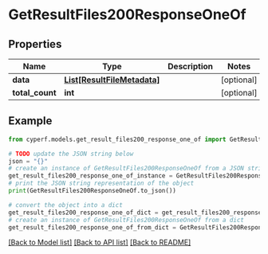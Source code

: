 # GetResultFiles200ResponseOneOf


## Properties

Name | Type | Description | Notes
------------ | ------------- | ------------- | -------------
**data** | [**List[ResultFileMetadata]**](ResultFileMetadata.md) |  | [optional] 
**total_count** | **int** |  | [optional] 

## Example

```python
from cyperf.models.get_result_files200_response_one_of import GetResultFiles200ResponseOneOf

# TODO update the JSON string below
json = "{}"
# create an instance of GetResultFiles200ResponseOneOf from a JSON string
get_result_files200_response_one_of_instance = GetResultFiles200ResponseOneOf.from_json(json)
# print the JSON string representation of the object
print(GetResultFiles200ResponseOneOf.to_json())

# convert the object into a dict
get_result_files200_response_one_of_dict = get_result_files200_response_one_of_instance.to_dict()
# create an instance of GetResultFiles200ResponseOneOf from a dict
get_result_files200_response_one_of_from_dict = GetResultFiles200ResponseOneOf.from_dict(get_result_files200_response_one_of_dict)
```
[[Back to Model list]](../README.md#documentation-for-models) [[Back to API list]](../README.md#documentation-for-api-endpoints) [[Back to README]](../README.md)



